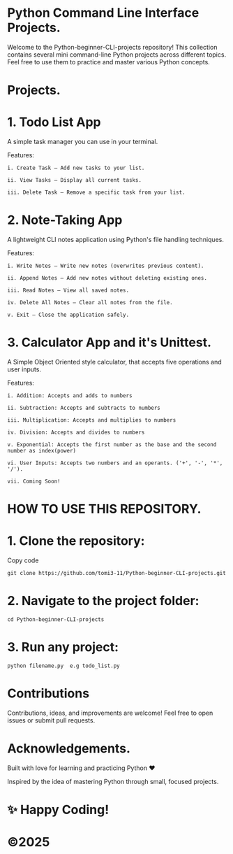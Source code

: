 # Python Command Line Interface Projects.

Welcome to the Python-beginner-CLI-projects repository!
This collection contains several mini command-line Python projects across different topics.
Feel free to use them to practice and master various Python concepts.

# Projects.
# 1. Todo List App
A simple task manager you can use in your terminal.

Features:

	i. Create Task — Add new tasks to your list.

	ii. View Tasks — Display all current tasks.

	iii. Delete Task — Remove a specific task from your list.

# 2. Note-Taking App
A lightweight CLI notes application using Python's file handling techniques.

Features:

	i. Write Notes — Write new notes (overwrites previous content).

	ii. Append Notes — Add new notes without deleting existing ones.

	iii. Read Notes — View all saved notes.

	iv. Delete All Notes — Clear all notes from the file.

	v. Exit — Close the application safely.

# 3. Calculator App and it's Unittest.
A Simple Object Oriented style calculator, that accepts five operations and user inputs.

Features:

	i. Addition: Accepts and adds to numbers

	ii. Subtraction: Accepts and subtracts to numbers

	iii. Multiplication: Accepts and multiplies to numbers

	iv. Division: Accepts and divides to numbers

	v. Exponential: Accepts the first number as the base and the second number as index(power)

	vi. User Inputs: Accepts two numbers and an operants. ('+', '-', '*', '/').

	vii. Coming Soon!




# HOW TO USE THIS REPOSITORY.

# 1. Clone the repository:

Copy code

	git clone https://github.com/tomi3-11/Python-beginner-CLI-projects.git

# 2. Navigate to the project folder:

	cd Python-beginner-CLI-projects

# 3. Run any project:

	python filename.py  e.g todo_list.py

# Contributions
Contributions, ideas, and improvements are welcome!
Feel free to open issues or submit pull requests.


# Acknowledgements.
Built with love for learning and practicing Python ❤️

Inspired by the idea of mastering Python through small, focused projects.

# ✨ Happy Coding!

# ©2025
